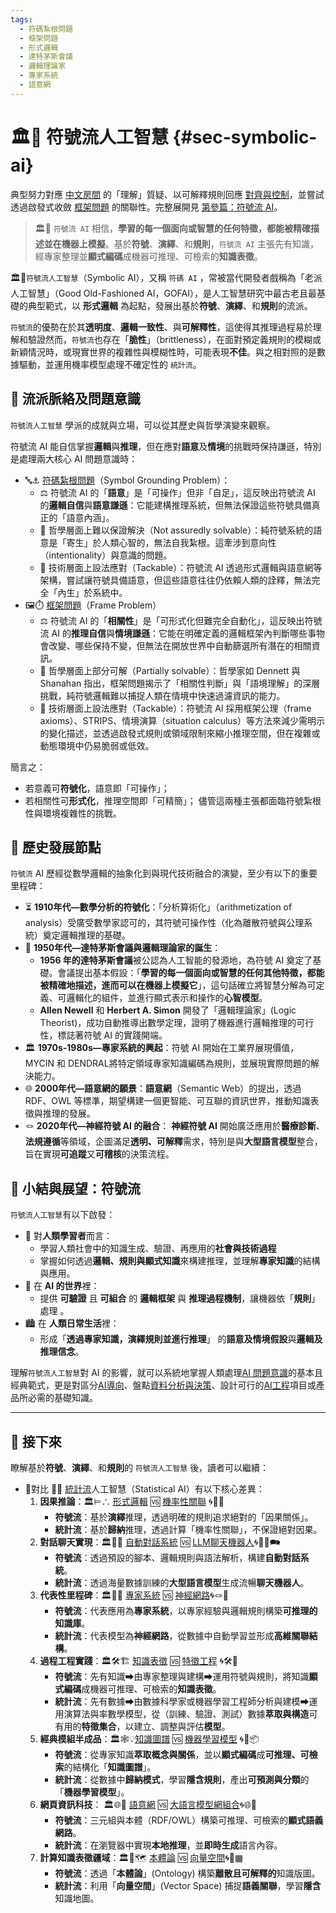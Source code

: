 ```yaml
---
tags:
  - 符碼紮根問題
  - 框架問題
  - 形式邏輯
  - 達特茅斯會議
  - 邏輯理論家
  - 專家系統
  - 語意網
---
```

# 🏛️🎏 符號流人工智慧 {#sec-symbolic-ai}

典型努力對應 [中文房間](01-02-Chinese_Room.zh-hant) 的「理解」質疑、以可解釋規則回應 [對齊與控制](01-06-Alignment_Control_Problem.zh-hant.md)，並嘗試透過啟發式收斂 [框架問題](01-04-Frame_Problem.zh-hant) 的關聯性。完整展開見 [第參篇：符號流 AI](03----symbolic_ai.zh-hant)。

> 🏛️🎏 `符號流 AI` 相信，**學習的每一個面向或智慧的任何特徵，都能被精確描述並在機器上模擬**。基於**符號**、**演繹**、和**規則**，`符號流 AI` 主張先有知識，經專家整理並**顯式編碼**成機器可推理、可檢索的**知識表徵**。

🏛️🎏`符號流人工智慧`（Symbolic AI），又稱 `符碼 AI` ，常被當代開發者戲稱為「老派人工智慧」（Good Old-Fashioned AI，GOFAI），是人工智慧研究中最古老且最基礎的典型範式，以 **形式邏輯** 為起點，發展出基於**符號**、**演繹**、和**規則**的流派。

`符號流`的優勢在於其**透明度**、**邏輯一致性**、與**可解釋性**，這使得其推理過程易於理解和驗證然而，`符號流`也存在「**脆性**」（brittleness），在面對預定義規則的模糊或新穎情況時，或現實世界的複雜性與模糊性時，可能表現**不佳**。與之相對照的是數據驅動，並運用機率模型處理不確定性的 `統計流`。

## 🎏 流派脈絡及問題意識

`符號流人工智慧` 學派的成就與立場，可以從其歷史與哲學演變來觀察。

符號流 AI 能自信掌握**邏輯**與**推理**，但在應對**語意**及**情境**的挑戰時保持謙遜，特別是處理兩大核心 AI 問題意識時：

* 🔤⚓ [符碼紮根問題](01-03-Symbol_Grounding_Problem.zh-hant)（Symbol Grounding Problem）：
	* ⚖️ 符號流 AI 的「**語意**」是「可操作」但非「自足」，這反映出符號流 AI 的**邏輯自信**與**語意謙遜**：它能建構推理系統，但無法保證這些符號具備真正的「語意內涵」。
	* 🧠 哲學層面上難以保證解決（Not assuredly solvable）：純符號系統的語意是「寄生」於人類心智的，無法自我紮根。這牽涉到意向性（intentionality）與意識的問題。
	* 🚧 技術層面上設法應對（Tackable）：符號流 AI 透過形式邏輯與語意網等架構，嘗試讓符號具備語意，但這些語意往往仍依賴人類的詮釋，無法完全「內生」於系統中。
* 🖼️⏱️ [框架問題](01-04-Frame_Problem.zh-hant)（Frame Problem）
	* ⚖️ 符號流 AI 的「**相關性**」是「可形式化但難完全自動化」，這反映出符號流 AI 的**推理自信**與**情境謙遜**：它能在明確定義的邏輯框架內判斷哪些事物會改變、哪些保持不變，但無法在開放世界中自動篩選所有潛在的相關資訊。
	* 🧠 哲學層面上部分可解（Partially solvable）：哲學家如 Dennett 與 Shanahan 指出，框架問題揭示了「相關性判斷」與「語境理解」的深層挑戰，純符號邏輯難以捕捉人類在情境中快速過濾資訊的能力。
	* 🚧 技術層面上設法應對（Tackable）：符號流 AI 採用框架公理（frame axioms）、STRIPS、情境演算（situation calculus）等方法來減少需明示的變化描述，並透過啟發式規則或領域限制來縮小推理空間，但在複雜或動態環境中仍易脆弱或低效。

簡言之：
* 若意義可**符號化**，語意即「可操作」；
* 若相關性可**形式化**，推理空間即「可精簡」；
儘管這兩種主張都面臨符號紮根性與環境複雜性的挑戰。

## 📜 歷史發展節點

`符號流` AI 歷經從數學邏輯的抽象化到與現代技術融合的演變，至少有以下的重要里程碑：

* ⏳ **1910年代—數學分析的符號化**：「分析算術化」（arithmetization of analysis）受廣受數學家認可的，其符號可操作性（化為離散符號與公理系統）奠定邏輯推理的基礎。
* 🧠 **1950年代—達特茅斯會議與邏輯理論家的誕生**：
	* **1956 年的達特茅斯會議**被公認為人工智能的發源地，為符號 AI 奠定了基礎。會議提出基本假設：「**學習的每一個面向或智慧的任何其他特徵，都能被精確地描述，進而可以在機器上模擬它**」，這句話確立將智慧分解為可定義、可邏輯化的組件，並進行顯式表示和操作的**心智模型**。 
	* **Allen Newell** 和 **Herbert A. Simon** 開發了「邏輯理論家」(Logic Theorist)，成功自動推導出數學定理，證明了機器進行邏輯推理的可行性，標誌著符號 AI 的實踐開端。
* 🏛️ **1970s-1980s—專家系統的興起**：符號 AI 開始在工業界展現價值，MYCIN 和 DENDRAL將特定領域專家知識編碼為規則，並展現實際問題的解決能力。
* 🌐 **2000年代—語意網的願景**：**語意網**（Semantic Web）的提出，透過 RDF、OWL 等標準，期望構建一個更智能、可互聯的資訊世界，推動知識表徵與推理的發展。
* 🪢 **2020年代—神經符號 AI 的融合**： **神經符號 AI** 開始廣泛應用於**醫療診斷**、**法規遵循**等領域，企圖滿足**透明、可解釋**需求，特別是與**大型語言模型**整合，旨在實現**可追蹤**又**可稽核**的決策流程。

## 🏁 小結與展望：符號流

`符號流人工智慧`有以下啟發：

* 🤔 對**人類學習者**而言：
	- 學習人類社會中的知識生成、驗證、再應用的**社會與技術過程**
	- 掌握如何透過**邏輯、規則與顯式知識**來構建推理，並理解**專家知識**的結構與應用。
* 🤖 在 **AI 的世界**裡：
	- 提供 **可驗證** 且 **可組合** 的 **邏輯框架** 與 **推理過程機制**，讓機器依「**規則**」處理 。
* 🏙 在 **人類日常生活**裡：
	- 形成「**透過專家知識，演繹規則並進行推理**」 的**語意及情境假設**與**邏輯及推理信念**。

理解`符號流人工智慧`對 AI 的影響，就可以系統地掌握人類處理[AI 問題意識](01----problematics.zh-hant)的基本且經典範式，更是對區分[AI導向](05----ai_orientations.zh-hant)、盤點[資料分析與決策](06----analytics_decisions.zh-hant.md)、設計可行的[AI工程](10----ai_engineering.zh-hant)項目或產品所必需的基礎知識。　

*** 

## 🔱 接下來

瞭解基於**符號**、**演繹**、和**規則**的 `符號流人工智慧` 後，讀者可以繼續：

- 🚥對比 🎏🌀 [統計流](02-02-statistical_ai.zh-hant)人工智慧（Statistical AI）有以下核心差異：
	1. **因果推論**：🏛️⊨∴ [形式邏輯](03-01-formal_logic.zh-hant) 🆚  [機率性關聯](04-01-probabilistic_association.zh-hant) 🌀🎲🌿
		*  **符號流**：基於**演繹**推理，透過明確的規則追求絕對的「因果關係」。
		*  **統計流**：基於**歸納**推理，透過計算「機率性關聯」，不保證絕對因果。
	2. **對話聊天實現**：🏛️🤖💬 [自動對話系統](03-02-automatic_dialogue_systems.zh-hant) 🆚  [LLM聊天機器人](04-02-llm_chatbots.zh-hant)🌀🧞‍♀️🗪
		*  **符號流**：透過預設的腳本、邏輯規則與語法解析，構建**自動對話系統**。
		*  **統計流**：透過海量數據訓練的**大型語言模型**生成流暢**聊天機器人**。
	3. **代表性里程碑**：🏛️🎁🧠 [專家系統](03-03-expert_systems.zh-hant) 🆚 [神經網路](04-03-neural_networks.zh-hant)🌀🪢🧠
		*  **符號流**：代表應用為**專家系統**，以專家經驗與邏輯規則構築**可推理的知識庫**。
		*  **統計流**：代表模型為**神經網路**，從數據中自動學習並形成**高維關聯結構**。
	4. **過程工程實踐**：🏛️🛠️🏗️ [知識表徵](03-04-knowledge_representation.zh-hant) 🆚 [特徵工程](04-04-feature_engineering.zh-hant) 🌀🛠️🤏
		*  **符號流**：先有知識➡由專家整理與建構➡運用符號與規則，將知識**顯式編碼**成機器可推理、可檢索的**知識表徵**。
		*  **統計流**：先有數據➡由數據科學家或機器學習工程師分析與建模➡運用演算法與率數學模型，從（訓練、驗證、測試）數據**萃取與構造**可有用的**特徵集合**，以建立、調整與評估**模型**。
	5. **經典模組半成品**：🏛️🕸💡[知識圖譜](03-04-knowledge_representation.zh-hant) 🆚  [機器學習模型](04-05-machine_learning_models.zh-hant) 🌀🤖📦
		*  **符號流**：從專家知識**萃取概念與關係**，並以**顯式編碼**成**可推理、可檢索**的結構化「**知識圖譜**」。
		*  **統計流**：從數據中**歸納模式**，學習**隱含規則**，產出**可預測與分類**的「**機器學習模型**」。
	6. **網頁資訊科技**： 🏛️🌐🔗 [語意網](03-06-semantic_web.zh-hant) 🆚 [大語言模型網組合](04-06-llm_webassembly.zh-hant.md)🌀🌐🔗
		*  **符號流**：三元組與本體（RDF/OWL）構築可推理、可檢索的**顯式語義網路**。
		*  **統計流**：在瀏覽器中實現**本地推理**，並**即時生成**語言內容。
	7. **計算知識表徵疆域**：🏛️🌌🗺️ [本體論](03-07-ontology.zh-hant) 🆚 [向量空間](04-07-vector_space.zh-hant)🌀🌌▦
		*  **符號流**：透過「**本體論**」(Ontology) 構築**離散且可解釋的**知識版圖。
		*  **統計流**：利用「**向量空間**」(Vector Space) 捕捉**語義關聯**，學習**隱含**知識地圖。
